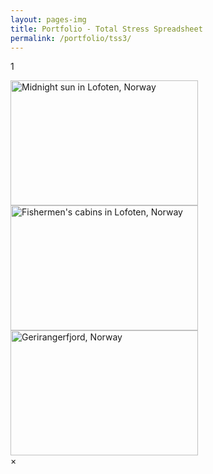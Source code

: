 ```yaml
---
layout: pages-img
title: Portfolio - Total Stress Spreadsheet
permalink: /portfolio/tss3/
---
```


[comment]: <> (https://www.w3schools.com/howto/howto_css_modal_images.asp)

<meta name="viewport" content="width=device-width, initial-scale=1">
<body>

<p> 1 </p>

<img class="myImages" id="myImg" src="/assets/img/TSS.png" alt="Midnight sun in Lofoten, Norway" width="300" height="200">

<img class="myImages" id="myImg" src="/assets/img/avatar.jpg" alt="Fishermen's cabins in Lofoten, Norway" width="300" height="200">

<img class="myImages" id="myImg" src="/assets/img/TSS.png" alt="Gerirangerfjord, Norway" width="300" height="200">

<div id="myModal" class="modal">
  <span class="close">&times;</span>
  <img class="modal-content" id="img01">
  <div id="caption"></div>
</div>

<script src="/assets/js/modals_img.js"></script>            
</body>
